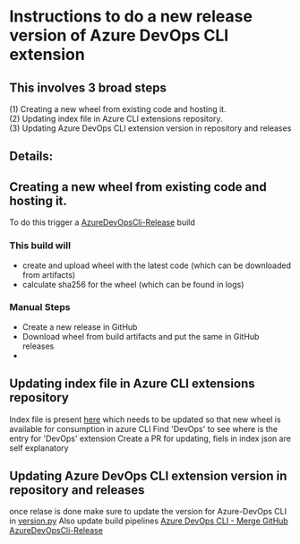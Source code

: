 # Instructions to do a new release version of Azure DevOps CLI extension

## This involves 3 broad steps
(1) Creating a new wheel from existing code and hosting it.  
(2) Updating index file in Azure CLI extensions repository.  
(3) Updating Azure DevOps CLI extension version in repository and releases  

## Details:
## Creating a new wheel from existing code and hosting it.
To do this trigger a [AzureDevOpsCli-Release](https://dev.azure.com/AzureDevOpsCliOrg/AzureDevOpsCli/_build?definitionId=29) build
### This build will 
 - create and upload wheel with the latest code (which can be downloaded from artifacts)
 - calculate sha256 for the wheel (which can be found in logs)

### Manual Steps
- Create a new release in GitHub
- Download wheel from build artifacts and put the same in GitHub releases
- 
## Updating index file in Azure CLI extensions repository
Index file is present [here](https://github.com/Azure/azure-cli-extensions/blob/master/src/index.json) which needs to be updated so that new wheel is available for consumption in azure CLI
Find 'DevOps' to see where is the entry for 'DevOps' extension
Create a PR for updating, fiels in index json are self explanatory 

## Updating Azure DevOps CLI extension version in repository and releases
once relase is done make sure to update the version for Azure-DevOps CLI in [version.py](https://github.com/Microsoft/vsts-cli/blob/azuredevopscli-dev/azure-devops/azext_devops/version.py)
Also update build pipelines 
[Azure DevOps CLI - Merge GitHub](https://dev.azure.com/AzureDevOpsCliOrg/AzureDevOpsCli/_build?definitionId=25)
[AzureDevOpsCli-Release](https://dev.azure.com/AzureDevOpsCliOrg/AzureDevOpsCli/_build?definitionId=29)
